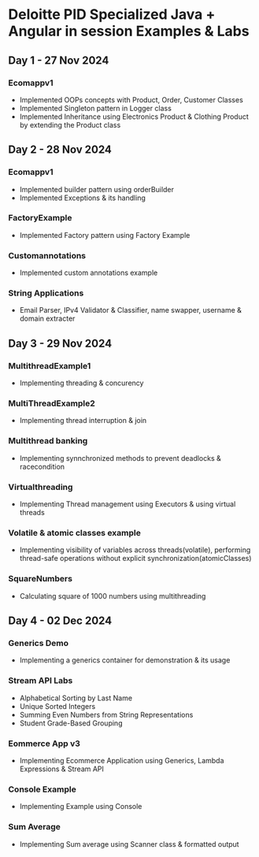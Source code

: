 # Deloitte PID Specialized Java + Angular in session Examples & Labs

## Day 1 - 27 Nov 2024

### Ecomappv1
- Implemented OOPs concepts with Product, Order, Customer Classes
- Implemented Singleton pattern in Logger class
- Implemented Inheritance using Electronics Product & Clothing Product by
  extending the Product class

## Day 2 - 28 Nov 2024

### Ecomappv1
- Implemented builder pattern using orderBuilder
- Implemented Exceptions & its handling
### FactoryExample
- Implemented Factory pattern using Factory Example
### Customannotations
- Implemented custom annotations example
### String Applications
- Email Parser, IPv4 Validator & Classifier, name swapper, username & domain
  extracter

## Day 3 - 29 Nov 2024
### MultithreadExample1
- Implementing threading & concurency
### MultiThreadExample2
- Implementing thread interruption & join
### Multithread banking
- Implementing synnchronized methods to prevent deadlocks & racecondition
### Virtualthreading
- Implementing Thread management using Executors & using virtual threads
### Volatile & atomic classes example
- Implementing visibility of variables across threads(volatile), 
  performing thread-safe operations without explicit synchronization(atomicClasses)
### SquareNumbers
- Calculating square of 1000 numbers using multithreading

## Day 4 - 02 Dec 2024
### Generics Demo
- Implementing a generics container for demonstration & its usage
### Stream API Labs
- Alphabetical Sorting by Last Name
- Unique Sorted Integers
- Summing Even Numbers from String Representations
- Student Grade-Based Grouping
### Eommerce App v3
- Implementing Ecommerce Application using Generics, Lambda Expressions & Stream API
### Console Example
- Implementing Example using Console
### Sum Average
- Implementing Sum average using Scanner class & formatted output